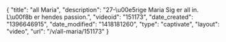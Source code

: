 {
    "title": "all Maria",
    "description": "27-\u00e5rige Maria Sig er all in. L\u00f8b er hendes passion.",
    "videoid": "151173",
    "date_created": "1396646915",
    "date_modified": "1418181260",
    "type": "captivate",
    "layout": "video",
    "url": "\/v\/all-maria\/151173"
}